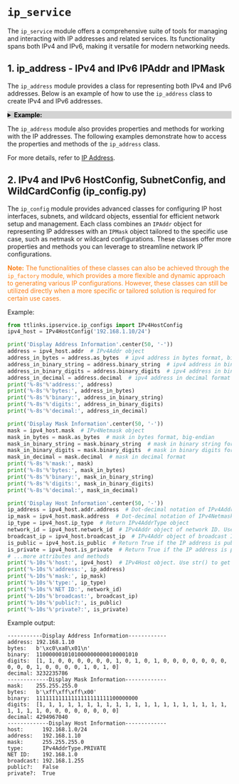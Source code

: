 # `ip_service`
The `ip_service` module offers a comprehensive suite of tools for managing and interacting with IP addresses and related services. Its functionality spans both IPv4 and IPv6, making it versatile for modern networking needs.

## 1. ip_address - IPv4 and IPv6 IPAddr and IPMask
The `ip_address` module provides a class for representing both IPv4 and IPv6 addresses. Below is an example of how to use the `ip_address` class to create IPv4 and IPv6 addresses.

<details>
<summary style="background-color: lightgray;color: black"><span style="font-weight: bold;color: black">Example:</span></summary>


```python
from ttlinks.ipservice.ip_address import IPv4Addr, IPv6Addr

ipv4_address = IPv4Addr('192.168.1.1')
ipv6_address = IPv6Addr('2001:db8::1')
ipv4_address_str = ipv4_address.address
ipv6_address_str = ipv6_address.address
ipv4_bin_str = ipv4_address.binary_string
ipv6_bin_str = ipv6_address.binary_string
ipv4_as_bytes = ipv4_address.as_bytes
ipv6_as_bytes = ipv6_address.as_bytes
# ... More

print('%-15s'% 'IPv4 Address:', ipv4_address_str)
print('%-15s'% 'IPv6 Address:', ipv6_address_str)
print('%-15s'% 'IPv4 Binary:', ipv4_bin_str)
print('%-15s'% 'IPv6 Binary:', ipv6_bin_str)
print('%-15s'% 'IPv4 as Bytes:', ipv4_as_bytes)
print('%-15s'% 'IPv6 as Bytes:', ipv6_as_bytes)
# ... More
```
Example output:
```
IPv4 Address:   192.168.1.1
IPv6 Address:   2001:DB8::1
IPv4 Binary:    11000000101010000000000100000001
IPv6 Binary:    00100000000000010000110110111000000000000000000000000000000000000000000000000000000000000000000000000000000000000000000000000001
IPv4 as Bytes:  b'\xc0\xa8\x01\x01'
IPv6 as Bytes:  b' \x01\r\xb8\x00\x00\x00\x00\x00\x00\x00\x00\x00\x00\x00\x01'
```
</details>



The `ip_address` module also provides properties and methods for working with the IP addresses. The following examples demonstrate how to access the properties and methods of the `ip_address` class.

For more details, refer to [IP Address](ip_address.md).


## 2. IPv4 and IPv6 HostConfig, SubnetConfig, and WildCardConfig (ip_config.py)
The `ip_config` module provides advanced classes for configuring IP host interfaces, subnets, and wildcard objects, essential for efficient network setup and management. Each class combines an `IPAddr` object for representing IP addresses with an `IPMask` object tailored to the specific use case, such as netmask or wildcard configurations. These classes offer more properties and methods you can leverage to streamline network IP configurations.

<font color='#FD7E14'>**Note:** The functionalities of these classes can also be achieved through the `ip_factory` module, which provides a more flexible and dynamic approach to generating various IP configurations. However, these classes can still be utilized directly when a more specific or tailored solution is required for certain use cases.</font>

Example:
```python
from ttlinks.ipservice.ip_configs import IPv4HostConfig
ipv4_host = IPv4HostConfig('192.168.1.10/24')

print('Display Address Information'.center(50, '-'))
address = ipv4_host.addr  # IPv4Addr object
address_in_bytes = address.as_bytes  # ipv4 address in bytes format, big-endian
address_in_binary_string = address.binary_string  # ipv4 address in binary string format
address_in_binary_digits = address.binary_digits  # ipv4 address in binary digits format
address_in_decimal = address.decimal  # ipv4 address in decimal format
print('%-8s'%'address:', address)
print('%-8s'%'bytes:', address_in_bytes)
print('%-8s'%'binary:', address_in_binary_string)
print('%-8s'%'digits:', address_in_binary_digits)
print('%-8s'%'decimal:', address_in_decimal)

print('Display Mask Information'.center(50, '-'))
mask = ipv4_host.mask  # IPv4Netmask object
mask_in_bytes = mask.as_bytes  # mask in bytes format, big-endian
mask_in_binary_string = mask.binary_string  # mask in binary string format
mask_in_binary_digits = mask.binary_digits  # mask in binary digits format
mask_in_decimal = mask.decimal  # mask in decimal format
print('%-8s'%'mask:', mask)
print('%-8s'%'bytes:', mask_in_bytes)
print('%-8s'%'binary:', mask_in_binary_string)
print('%-8s'%'digits:', mask_in_binary_digits)
print('%-8s'%'decimal:', mask_in_decimal)

print('Display Host Information'.center(50, '-'))
ip_address = ipv4_host.addr.address  # Dot-decimal notation of IPv4Addr object
ip_mask = ipv4_host.mask.address  # Dot-decimal notation of IPv4Netmask object
ip_type = ipv4_host.ip_type  # Return IPv4AddrType object
network_id = ipv4_host.network_id  # IPv4Addr object of network ID. Use .address to get the string format
broadcast_ip = ipv4_host.broadcast_ip  # IPv4Addr object of broadcast IP. Use .address to get the string format
is_public = ipv4_host.is_public  # Return True if the IP address is public
is_private = ipv4_host.is_private  # Return True if the IP address is private
# ...more attributes and methods
print('%-10s'%'host:', ipv4_host)  # IPv4Host object. Use str() to get the string format
print('%-10s'%'address:', ip_address)
print('%-10s'%'mask:', ip_mask)
print('%-10s'%'type:', ip_type)
print('%-10s'%'NET ID:', network_id)
print('%-10s'%'broadcast:', broadcast_ip)
print('%-10s'%'public?:', is_public)
print('%-10s'%'private?:', is_private)
```
Example output:
```
-----------Display Address Information------------
address: 192.168.1.10
bytes:   b'\xc0\xa8\x01\n'
binary:  11000000101010000000000100001010
digits:  [1, 1, 0, 0, 0, 0, 0, 0, 1, 0, 1, 0, 1, 0, 0, 0, 0, 0, 0, 0, 0, 0, 0, 1, 0, 0, 0, 0, 1, 0, 1, 0]
decimal: 3232235786
-------------Display Mask Information-------------
mask:    255.255.255.0
bytes:   b'\xff\xff\xff\x00'
binary:  11111111111111111111111100000000
digits:  [1, 1, 1, 1, 1, 1, 1, 1, 1, 1, 1, 1, 1, 1, 1, 1, 1, 1, 1, 1, 1, 1, 1, 1, 0, 0, 0, 0, 0, 0, 0, 0]
decimal: 4294967040
-------------Display Host Information-------------
host:      192.168.1.0/24
address:   192.168.1.10
mask:      255.255.255.0
type:      IPv4AddrType.PRIVATE
NET ID:    192.168.1.0
broadcast: 192.168.1.255
public?:   False
private?:  True
```